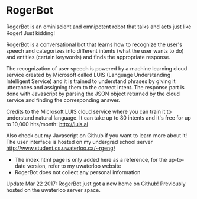 # RogerBot

RogerBot is an ominiscient and omnipotent robot that talks and acts just like Roger!
Just kidding!

RogerBot is a conversational bot that learns how to recognize the user's speech and categorizes into different intents (what the user wants to do) and entities (certain keywords) and finds the appropriate response.

The recognization of user speech is powered by a machine learning cloud service created by Microsoft called LUIS (Language Understanding Intelligent Service) and it is trained to understand phrases by giving it utterances and assigning them to the correct intent. The response part is done with Javascript by parsing the JSON object returned by the cloud service and finding the corresponding answer.

Credits to the Microsoft LUIS cloud service where you can train it to understand natural language. It can take up to 80 intents and it's free for up to 10,000 hits/month: http://luis.ai

Also check out my Javascript on Github if you want to learn more about it! The user interface is hosted on my undergrad school server http://www.student.cs.uwaterloo.ca/~rgeng/

* The index.html page is only added here as a reference, for the up-to-date version, refer to my uwaterloo website
* RogerBot does not collect any personal information

Update Mar 22 2017: RogerBot just got a new home on Github! Previously hosted on the uwaterloo server space.
